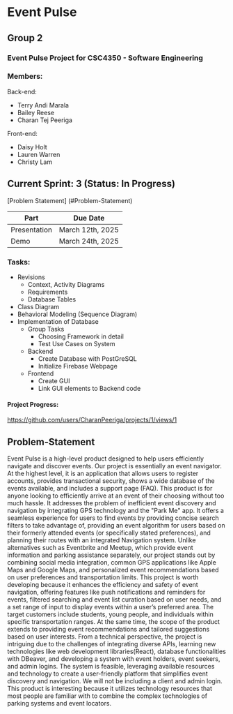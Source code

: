 # Event Pulse
## Group 2
### Event Pulse Project for CSC4350 - Software Engineering
### Members:
Back-end:
- Terry Andi Marala
- Bailey Reese
- Charan Tej Peeriga

Front-end:
- Daisy Holt
- Lauren Warren
- Christy Lam
## Current Sprint: 3 (Status: In Progress)
[Problem Statement] (#Problem-Statement)

Part | Due Date
--------|-----------
Presentation | March 12th, 2025
Demo | March 24th, 2025
### Tasks:
- Revisions
    - Context, Activity Diagrams
    - Requirements
    - Database Tables
- Class Diagram
- Behavioral Modeling (Sequence Diagram)
- Implementation of Database 
    - Group Tasks
        - Choosing Framework in detail
        - Test Use Cases on System
    - Backend
        - Create Database with PostGreSQL
        - Initialize Firebase Webpage
    - Frontend
        - Create GUI
        - Link GUI elements to Backend code

#### Project Progress:
https://github.com/users/CharanPeeriga/projects/1/views/1

## Problem-Statement
Event Pulse is a high-level product designed to help users efficiently navigate and discover events. Our project is essentially an event navigator. At the highest level, it is an application that allows users to register accounts, provides transactional security, shows a wide database of the events available, and includes a support page (FAQ). This product is for anyone looking to efficiently arrive at an event of their choosing without too much hassle. It addresses the problem of inefficient event discovery and navigation by integrating GPS technology and the "Park Me" app. It offers a seamless experience for users to find events by providing concise search filters to take advantage of, providing an event algorithm for users based on their formerly attended events (or specifically stated preferences), and planning their routes with an integrated Navigation system. Unlike alternatives such as Eventbrite and Meetup, which provide event information and parking assistance separately, our project stands out by combining social media integration, common GPS applications like Apple Maps and Google Maps, and personalized event recommendations based on user preferences and transportation limits. This project is worth developing because it enhances the efficiency and safety of event navigation, offering features like push notifications and reminders for events, filtered searching and event list curation based on user needs, and a set range of input to display events within a user’s preferred area. The target customers include students, young people, and individuals within specific transportation ranges. At the same time, the scope of the product extends to providing event recommendations and tailored suggestions based on user interests. From a technical perspective, the project is intriguing due to the challenges of integrating diverse APIs, learning new technologies like web development libraries(React), database functionalities with DBeaver, and developing a system with event holders, event seekers, and admin logins. The system is feasible, leveraging available resources and technology to create a user-friendly platform that simplifies event discovery and navigation. We will not be including a client and admin login. This product is interesting because it utilizes technology resources that most people are familiar with to combine the complex technologies of parking systems and event locators. 	 
